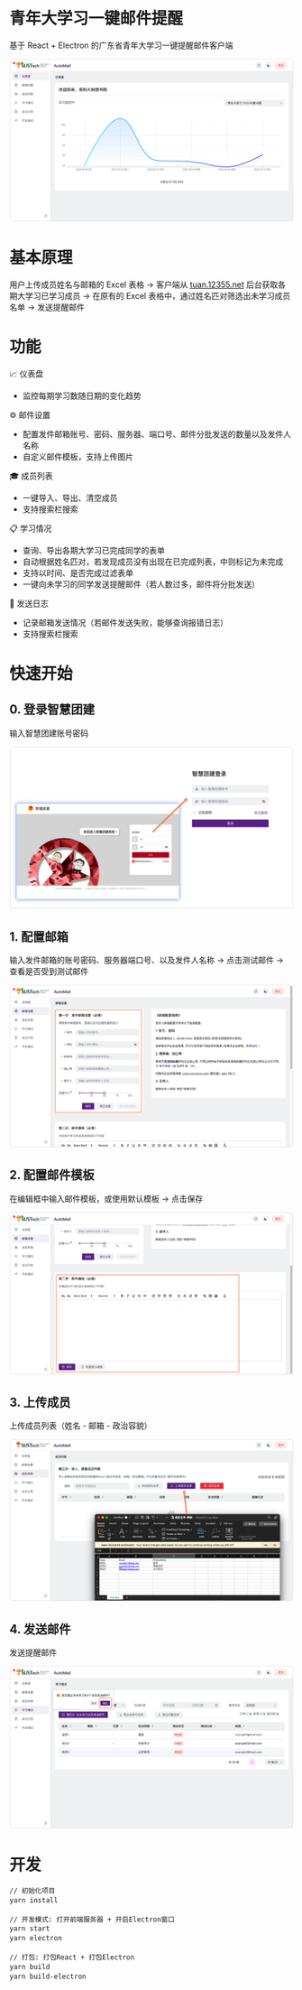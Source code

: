 # 青年大学习一键邮件提醒

基于 React + Electron 的广东省青年大学习一键提醒邮件客户端

![主界面](./images/preview.png)

# 基本原理

用户上传成员姓名与邮箱的 Excel 表格 → 客户端从 [tuan.12355.net](https://tuan.12355.net) 后台获取各期大学习已学习成员 → 在原有的 Excel 表格中，通过姓名匹对筛选出未学习成员名单 → 发送提醒邮件

# 功能

📈 仪表盘

- 监控每期学习数随日期的变化趋势

⚙️ 邮件设置

- 配置发件邮箱账号、密码、服务器、端口号、邮件分批发送的数量以及发件人名称
- 自定义邮件模板，支持上传图片

🎓 成员列表

- 一键导入、导出、清空成员
- 支持搜索栏搜索

📋 学习情况

- 查询、导出各期大学习已完成同学的表单
- 自动根据姓名匹对，若发现成员没有出现在已完成列表，中则标记为未完成
- 支持以时间、是否完成过滤表单
- 一键向未学习的同学发送提醒邮件（若人数过多，邮件将分批发送）

📝 发送日志

- 记录邮箱发送情况（若邮件发送失败，能够查询报错日志）
- 支持搜索栏搜索

# 快速开始

## 0. 登录智慧团建

输入智慧团建账号密码

![账号登录](./images/login.png)

## 1. 配置邮箱

输入发件邮箱的账号密码、服务器端口号、以及发件人名称 → 点击测试邮件 → 查看是否受到测试邮件

![配置发件邮箱](./images/setting.png)

## 2. 配置邮件模板

在编辑框中输入邮件模板，或使用默认模板 → 点击保存

![配置邮件模板](./images/template.png)

## 3. 上传成员

上传成员列表（姓名 - 邮箱 - 政治容貌）

![配置邮件模板](./images/member.png)

## 4. 发送邮件

发送提醒邮件

![配置邮件模板](./images/send.png)

# 开发

```bash
// 初始化项目
yarn install

// 开发模式: 打开前端服务器 + 开启Electron窗口
yarn start
yarn electron

// 打包: 打包React + 打包Electron
yarn build
yarn build-electron
```
